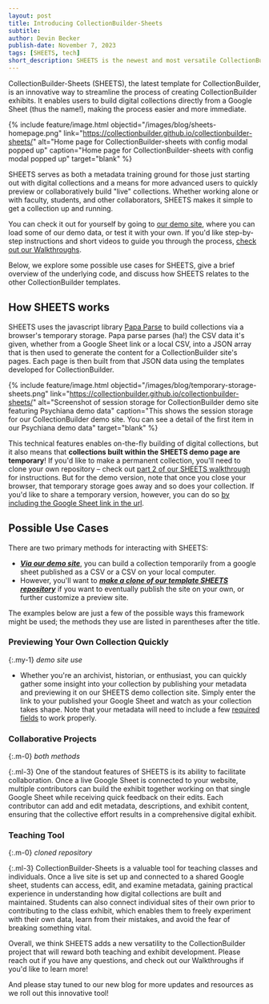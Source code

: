 ```yaml
---
layout: post
title: Introducing CollectionBuilder-Sheets
subtitle: 
author: Devin Becker
publish-date: November 7, 2023
tags: [SHEETS, tech]
short_description: SHEETS is the newest and most versatile CollectionBuilder template. Users can now build CollectionBuilder exhibits directly from a Google Sheet.
---
```


CollectionBuilder-Sheets (SHEETS), the latest template for CollectionBuilder, is an innovative way to streamline the process of creating CollectionBuilder exhibits. It enables users to build digital collections directly from a Google Sheet (thus the name!), making the process easier and more immediate.

{% include feature/image.html objectid="/images/blog/sheets-homepage.png" link="https://collectionbuilder.github.io/collectionbuilder-sheets/" alt="Home page for CollectionBuilder-sheets with config modal popped up" caption="Home page for CollectionBuilder-sheets with config modal popped up" target="blank" %}


SHEETS serves as both a metadata training ground for those just starting out with digital collections and a means for more advanced users to quickly preview or collaboratively build "live" collections. Whether working alone or with faculty, students, and other collaborators, SHEETS makes it simple to get a collection up and running.

You can check it out for yourself by going to [our demo site](https://collectionbuilder.github.io/collectionbuilder-sheets/), where you can load some of our demo data, or test it with your own. If you'd like step-by-step instructions and short videos to guide you through the process, [check out our Walkthroughs](https://collectionbuilder.github.io/cb-docs/docs/walkthroughs/sheets-walkthrough/). 

Below, we explore some possible use cases for SHEETS, give a brief overview of the underlying code, and discuss how SHEETS relates to the other CollectionBuilder templates.


## How SHEETS works 

SHEETS uses the javascript library [Papa Parse](https://www.papaparse.com/) to build collections via a browser's temporary storage. Papa parse parses (ha!) the CSV data it's given, whether from a Google Sheet link or a local CSV, into a JSON array that is then used to generate the content for a CollectionBuilder site's pages. Each page is then built from that JSON data using the templates developed for CollectionBuilder. 

{% include feature/image.html objectid="/images/blog/temporary-storage-sheets.png" link="https://collectionbuilder.github.io/collectionbuilder-sheets/" alt="Screenshot of session storage for CollectionBuilder demo site featuring Psychiana demo data" caption="This shows the session storage for our CollectionBuilder demo site. You can see a detail of the first item in our Psychiana demo data" target="blank" %}


This technical features enables on-the-fly building of digital collections, but it also means that **collections built within the SHEETS demo page are temporary**! If you'd like to make a permanent collection, you'll need to clone your own repository – check out [part 2 of our SHEETS walkthrough](http://localhost:4000/cb-docs/docs/walkthroughs/sheets-walkthrough/#collectionbuilder-sheets-walkthrough-part-2) for instructions. 
But for the demo version, note that once you close your browser, that temporary storage goes away and so does your collection. If you'd like to share a temporary version, however, you can do so [by including the Google Sheet link in the url](https://collectionbuilder.github.io/cb-docs/docs/walkthroughs/sheets-walkthrough/#5-share-your-test-site-via-url).


## Possible Use Cases

There are two primary methods for interacting with SHEETS: 
- [**_Via our demo site_**](https://collectionbuilder.github.io/cb-docs/docs/walkthroughs/sheets-walkthrough/), you can build a collection temporarily from a google sheet published as a CSV or a CSV on your local computer. 
- However, you'll want to **[_make a clone of our template SHEETS repository_](http://localhost:4000/cb-docs/docs/walkthroughs/sheets-walkthrough/#collectionbuilder-sheets-walkthrough-part-2)** if you want to eventually publish the site on your own, or further customize a preview site. 

The examples below are just a few of the possible ways this framework might be used; the methods they use are listed in parentheses after the title.


### Previewing Your Own Collection Quickly 

{:.my-1}
*demo site use*


- Whether you're an archivist, historian, or enthusiast, you can quickly gather some insight into your collection by publishing your metadata and previewing it on our SHEETS demo collection site. Simply enter the link to your published your Google Sheet and watch as your collection takes shape. Note that your metadata will need to include a few [required fields](https://collectionbuilder.github.io/cb-docs/docs/metadata/gh_metadata/#required-fields-for-collectionbuilder-gh) to work properly.


### Collaborative Projects 

{:.m-0}
*both methods*

{:.ml-3}
One of the standout features of SHEETS is its ability to facilitate collaboration. Once a live Google Sheet is connected to your website, multiple contributors can build the exhibit together working on that single Google Sheet while receiving quick feedback on their edits. Each contributor can add and edit metadata, descriptions, and exhibit content, ensuring that the collective effort results in a comprehensive digital exhibit.


### Teaching Tool 

{:.m-0}
*cloned repository*

{:.ml-3}
CollectionBuilder-Sheets is a valuable tool for teaching classes and individuals. Once a live site is set up and connected to a shared Google sheet, students can access, edit, and examine metadata, gaining practical experience in understanding how digital collections are built and maintained. Students can also connect individual sites of their own prior to contributing to the class exhibit, which enables them to freely experiment with their own data, learn from their mistakes, and avoid the fear of breaking something vital.

Overall, we think SHEETS adds a new versatility to the CollectionBuilder project that will reward both teaching and exhibit development. Please reach out if you have any questions, and check out our Walkthroughs if you'd like to learn more! 

And please stay tuned to our new blog for more updates and resources as we roll out this innovative tool!